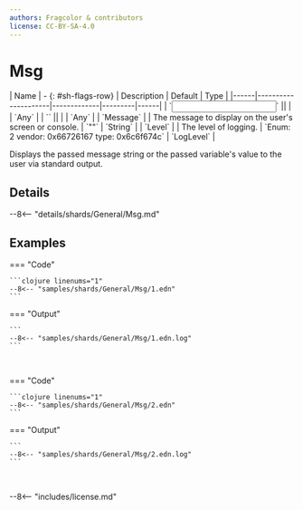 ```yaml
---
authors: Fragcolor & contributors
license: CC-BY-SA-4.0
---
```



# Msg

<div class="sh-parameters" markdown="1">
| Name | - {: #sh-flags-row} | Description | Default | Type |
|------|---------------------|-------------|---------|------|
| `<input>` || | | `Any` |
| `<output>` || | | `Any` |
| `Message` |  | The message to display on the user's screen or console. | `""` | `String` |
| `Level` |  | The level of logging. | `Enum: 2 vendor: 0x66726167 type: 0x6c6f674c` | `LogLevel` |

</div>

Displays the passed message string or the passed variable's value to the user via standard output.

## Details

--8<-- "details/shards/General/Msg.md"


## Examples

=== "Code"

    ```clojure linenums="1"
    --8<-- "samples/shards/General/Msg/1.edn"
    ```

=== "Output"

    ```
    --8<-- "samples/shards/General/Msg/1.edn.log"
    ```
&nbsp;

=== "Code"

    ```clojure linenums="1"
    --8<-- "samples/shards/General/Msg/2.edn"
    ```

=== "Output"

    ```
    --8<-- "samples/shards/General/Msg/2.edn.log"
    ```
&nbsp;

--8<-- "includes/license.md"
